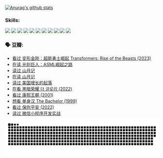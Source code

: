 
[![Anurag's github stats](https://github-readme-stats.vercel.app/api?username=w940853815)](https://github.com/anuraghazra/github-readme-stats)

### Skills:

<code><img height="32" src="https://cdn.jsdelivr.net/npm/simple-icons@v5/icons/python.svg"></code>
<code><img height="32" src="https://cdn.jsdelivr.net/npm/simple-icons@v5/icons/javascript.svg"></code>
<code><img height="32" src="https://cdn.jsdelivr.net/npm/simple-icons@v5/icons/django.svg"></code>
<code><img height="32" src="https://cdn.jsdelivr.net/npm/simple-icons@v5/icons/flask.svg"></code>
<code><img height="32" src="https://cdn.jsdelivr.net/npm/simple-icons@v5/icons/vuetify.svg"></code>
<code><img height="32" src="https://cdn.jsdelivr.net/npm/simple-icons@v5/icons/git.svg"></code>
<code><img height="32" src="https://cdn.jsdelivr.net/npm/simple-icons@v5/icons/docker.svg"></code>
<code><img height="32" src="https://cdn.jsdelivr.net/npm/simple-icons@v5/icons/postgresql.svg"></code>
<code><img height="32" src="https://cdn.jsdelivr.net/npm/simple-icons@v5/icons/elasticsearch.svg"></code>
<code><img height="32" src="https://cdn.jsdelivr.net/npm/simple-icons@v5/icons/macos.svg"></code>
<code><img height="32" src="https://cdn.jsdelivr.net/npm/simple-icons@v5/icons/linux.svg"></code>

### 🗣 豆瓣:

<!-- DOUBAN-ACTIVITIES:START -->
- [看过 变形金刚：超能勇士崛起 Transformers: Rise of the Beasts‎ (2023)](https://www.douban.com/people/136069238/status/4267685771/?_i=86918275)
- [在读 光刻巨人：ASML崛起之路](https://www.douban.com/people/136069238/status/4266569048/?_i=86918275)
- [读过 山月记](https://www.douban.com/people/136069238/status/4266567455/?_i=86918275)
- [在读 山月记](https://www.douban.com/people/136069238/status/4256796460/?_i=86918275)
- [读过 美国增长的起落](https://www.douban.com/people/136069238/status/4256795052/?_i=86918275)
- [在看 黑暗荣耀 더 글로리‎ (2022)](https://www.douban.com/people/136069238/status/4256207386/?_i=86918275)
- [看过 康熙王朝‎ (2001)](https://www.douban.com/people/136069238/status/4254396418/?_i=86918275)
- [想看 单身汉 The Bachelor‎ (1999)](https://www.douban.com/people/136069238/status/4250318861/?_i=86918275)
- [看过 保你平安‎ (2022)](https://www.douban.com/people/136069238/status/4239139510/?_i=86918275)
- [读过 微信小程序开发实战](https://www.douban.com/people/136069238/status/4237321528/?_i=86918275)
<!-- DOUBAN-ACTIVITIES:END -->


![Snake animation](https://raw.githubusercontent.com/w940853815/w940853815/output/github-contribution-grid-snake.svg)

<!--
**w940853815/w940853815** is a ✨ _special_ ✨ repository because its `README.md` (this file) appears on your GitHub profile.

Here are some ideas to get you started:

- 🔭 I’m currently working on ...
- 🌱 I’m currently learning ...
- 👯 I’m looking to collaborate on ...
- 🤔 I’m looking for help with ...
- 💬 Ask me about ...
- 📫 How to reach me: ...
- 😄 Pronouns: ...
- ⚡ Fun fact: ...
-->
